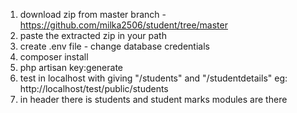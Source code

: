 1) download zip from master branch - https://github.com/milka2506/student/tree/master
2) paste the extracted zip in your path
3) create .env file  - change database credentials
4) composer install
5) php artisan key:generate
6) test in localhost with giving "/students" and "/studentdetails" 
   eg: http://localhost/test/public/students
7) in header there is students and student marks modules are there